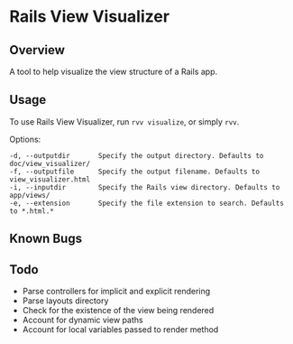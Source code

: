 Rails View Visualizer
===

Overview
---
A tool to help visualize the view structure of a Rails app.

Usage
---
To use Rails View Visualizer, run `rvv visualize`, or simply `rvv`.

Options:

    -d, --outputdir       Specify the output directory. Defaults to doc/view_visualizer/
    -f, --outputfile      Specify the output filename. Defaults to view_visualizer.html
    -i, --inputdir        Specify the Rails view directory. Defaults to app/views/
    -e, --extension       Specify the file extension to search. Defaults to *.html.*

Known Bugs
---

Todo
---
* Parse controllers for implicit and explicit rendering
* Parse layouts directory
* Check for the existence of the view being rendered
* Account for dynamic view paths
* Account for local variables passed to render method